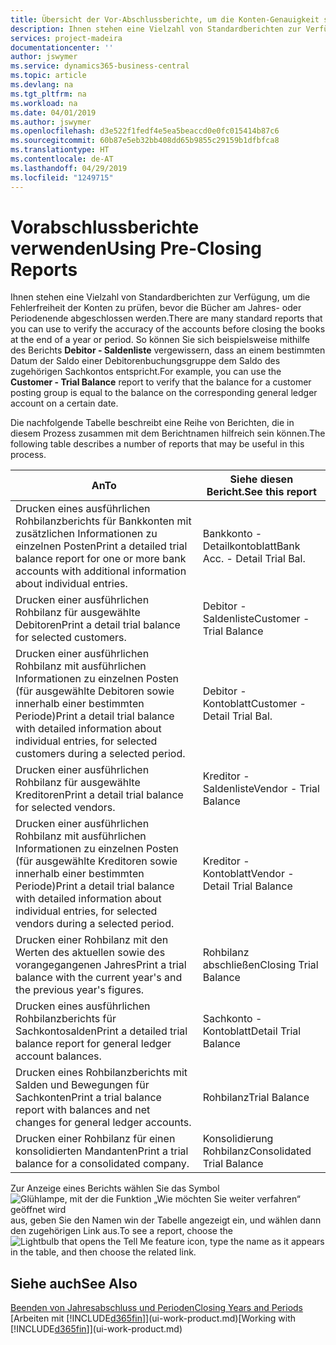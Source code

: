 ```yaml
---
title: Übersicht der Vor-Abschlussberichte, um die Konten-Genauigkeit sicherzustellen| Microsoft Docs
description: Ihnen stehen eine Vielzahl von Standardberichten zur Verfügung, um die Fehlerfreiheit der Konten zu prüfen, bevor die Bücher am Jahres- oder Periodenende abgeschlossen werden.
services: project-madeira
documentationcenter: ''
author: jswymer
ms.service: dynamics365-business-central
ms.topic: article
ms.devlang: na
ms.tgt_pltfrm: na
ms.workload: na
ms.date: 04/01/2019
ms.author: jswymer
ms.openlocfilehash: d3e522f1fedf4e5ea5beaccd0e0fc015414b87c6
ms.sourcegitcommit: 60b87e5eb32bb408dd65b9855c29159b1dfbfca8
ms.translationtype: HT
ms.contentlocale: de-AT
ms.lasthandoff: 04/29/2019
ms.locfileid: "1249715"
---
```

# <a name="using-pre-closing-reports"></a><span data-ttu-id="d66eb-103">Vorabschlussberichte verwenden</span><span class="sxs-lookup"><span data-stu-id="d66eb-103">Using Pre-Closing Reports</span></span>
<span data-ttu-id="d66eb-104">Ihnen stehen eine Vielzahl von Standardberichten zur Verfügung, um die Fehlerfreiheit der Konten zu prüfen, bevor die Bücher am Jahres- oder Periodenende abgeschlossen werden.</span><span class="sxs-lookup"><span data-stu-id="d66eb-104">There are many standard reports that you can use to verify the accuracy of the accounts before closing the books at the end of a year or period.</span></span> <span data-ttu-id="d66eb-105">So können Sie sich beispielsweise mithilfe des Berichts **Debitor - Saldenliste** vergewissern, dass an einem bestimmten Datum der Saldo einer Debitorenbuchungsgruppe dem Saldo des zugehörigen Sachkontos entspricht.</span><span class="sxs-lookup"><span data-stu-id="d66eb-105">For example, you can use the **Customer - Trial Balance** report to verify that the balance for a customer posting group is equal to the balance on the corresponding general ledger account on a certain date.</span></span>

<span data-ttu-id="d66eb-106">Die nachfolgende Tabelle beschreibt eine Reihe von Berichten, die in diesem Prozess zusammen mit dem Berichtnamen hilfreich sein können.</span><span class="sxs-lookup"><span data-stu-id="d66eb-106">The following table describes a number of reports that may be useful in this process.</span></span>

| <span data-ttu-id="d66eb-107">An</span><span class="sxs-lookup"><span data-stu-id="d66eb-107">To</span></span> | <span data-ttu-id="d66eb-108">Siehe diesen Bericht.</span><span class="sxs-lookup"><span data-stu-id="d66eb-108">See this report</span></span> |
| --- | --- |
| <span data-ttu-id="d66eb-109">Drucken eines ausführlichen Rohbilanzberichts für Bankkonten mit zusätzlichen Informationen zu einzelnen Posten</span><span class="sxs-lookup"><span data-stu-id="d66eb-109">Print a detailed trial balance report for one or more bank accounts with additional information about individual entries.</span></span> |<span data-ttu-id="d66eb-110">Bankkonto - Detailkontoblatt</span><span class="sxs-lookup"><span data-stu-id="d66eb-110">Bank Acc. - Detail Trial Bal.</span></span> |
| <span data-ttu-id="d66eb-111">Drucken einer ausführlichen Rohbilanz für ausgewählte Debitoren</span><span class="sxs-lookup"><span data-stu-id="d66eb-111">Print a detail trial balance for selected customers.</span></span> |<span data-ttu-id="d66eb-112">Debitor - Saldenliste</span><span class="sxs-lookup"><span data-stu-id="d66eb-112">Customer - Trial Balance</span></span> |
| <span data-ttu-id="d66eb-113">Drucken einer ausführlichen Rohbilanz mit ausführlichen Informationen zu einzelnen Posten (für ausgewählte Debitoren sowie innerhalb einer bestimmten Periode)</span><span class="sxs-lookup"><span data-stu-id="d66eb-113">Print a detail trial balance with detailed information about individual entries, for selected customers during a selected period.</span></span> |<span data-ttu-id="d66eb-114">Debitor - Kontoblatt</span><span class="sxs-lookup"><span data-stu-id="d66eb-114">Customer - Detail Trial Bal.</span></span> |
| <span data-ttu-id="d66eb-115">Drucken einer ausführlichen Rohbilanz für ausgewählte Kreditoren</span><span class="sxs-lookup"><span data-stu-id="d66eb-115">Print a detail trial balance for selected vendors.</span></span> |<span data-ttu-id="d66eb-116">Kreditor - Saldenliste</span><span class="sxs-lookup"><span data-stu-id="d66eb-116">Vendor - Trial Balance</span></span> |
| <span data-ttu-id="d66eb-117">Drucken einer ausführlichen Rohbilanz mit ausführlichen Informationen zu einzelnen Posten (für ausgewählte Kreditoren sowie innerhalb einer bestimmten Periode)</span><span class="sxs-lookup"><span data-stu-id="d66eb-117">Print a detail trial balance with detailed information about individual entries, for selected vendors during a selected period.</span></span> |<span data-ttu-id="d66eb-118">Kreditor - Kontoblatt</span><span class="sxs-lookup"><span data-stu-id="d66eb-118">Vendor - Detail Trial Balance</span></span> |
| <span data-ttu-id="d66eb-119">Drucken einer Rohbilanz mit den Werten des aktuellen sowie des vorangegangenen Jahres</span><span class="sxs-lookup"><span data-stu-id="d66eb-119">Print a trial balance with the current year's and the previous year's figures.</span></span> |<span data-ttu-id="d66eb-120">Rohbilanz abschließen</span><span class="sxs-lookup"><span data-stu-id="d66eb-120">Closing Trial Balance</span></span> |
| <span data-ttu-id="d66eb-121">Drucken eines ausführlichen Rohbilanzberichts für Sachkontosalden</span><span class="sxs-lookup"><span data-stu-id="d66eb-121">Print a detailed trial balance report for general ledger account balances.</span></span> |<span data-ttu-id="d66eb-122">Sachkonto - Kontoblatt</span><span class="sxs-lookup"><span data-stu-id="d66eb-122">Detail Trial Balance</span></span> |
| <span data-ttu-id="d66eb-123">Drucken eines Rohbilanzberichts mit Salden und Bewegungen für Sachkonten</span><span class="sxs-lookup"><span data-stu-id="d66eb-123">Print a trial balance report with balances and net changes for general ledger accounts.</span></span> |<span data-ttu-id="d66eb-124">Rohbilanz</span><span class="sxs-lookup"><span data-stu-id="d66eb-124">Trial Balance</span></span> |
| <span data-ttu-id="d66eb-125">Drucken einer Rohbilanz für einen konsolidierten Mandanten</span><span class="sxs-lookup"><span data-stu-id="d66eb-125">Print a trial balance for a consolidated company.</span></span> |<span data-ttu-id="d66eb-126">Konsolidierung Rohbilanz</span><span class="sxs-lookup"><span data-stu-id="d66eb-126">Consolidated Trial Balance</span></span> |

<span data-ttu-id="d66eb-127">Zur Anzeige eines Berichts wählen Sie das Symbol ![Glühlampe, mit der die Funktion „Wie möchten Sie weiter verfahren“ geöffnet wird](media/ui-search/search_small.png "Wie möchten Sie weiter verfahren?") aus, geben Sie den Namen win der Tabelle angezeigt ein, und wählen dann den zugehörigen Link aus.</span><span class="sxs-lookup"><span data-stu-id="d66eb-127">To see a report, choose the ![Lightbulb that opens the Tell Me feature](media/ui-search/search_small.png "Tell me what you want to do") icon, type the name as it appears in the table, and then choose the related link.</span></span>

## <a name="see-also"></a><span data-ttu-id="d66eb-128">Siehe auch</span><span class="sxs-lookup"><span data-stu-id="d66eb-128">See Also</span></span>
[<span data-ttu-id="d66eb-129">Beenden von Jahresabschluss und Perioden</span><span class="sxs-lookup"><span data-stu-id="d66eb-129">Closing Years and Periods</span></span>](year-close-years-periods.md)  
<span data-ttu-id="d66eb-130">[Arbeiten mit [!INCLUDE[d365fin](includes/d365fin_md.md)]](ui-work-product.md)</span><span class="sxs-lookup"><span data-stu-id="d66eb-130">[Working with [!INCLUDE[d365fin](includes/d365fin_md.md)]](ui-work-product.md)</span></span>

